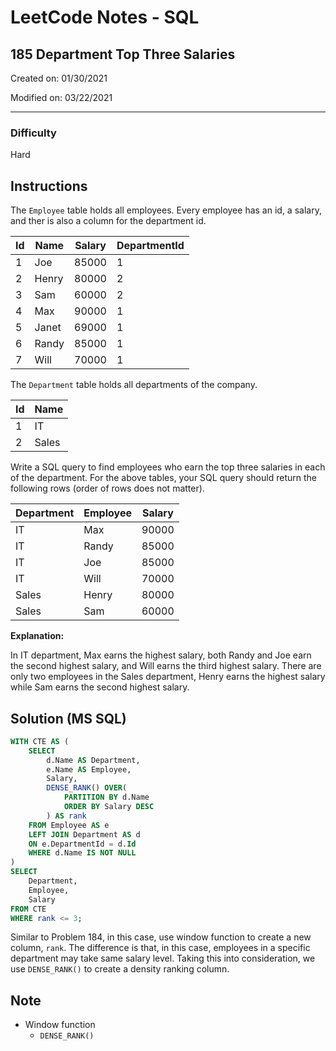 # LeetCode Notes - SQL

## 185 Department Top Three Salaries

Created on: 01/30/2021

Modified on: 03/22/2021

---

### Difficulty

Hard

## Instructions

The `Employee` table holds all employees. Every employee has an id, a salary, and ther is also a column for the department id.


| Id | Name  | Salary | DepartmentId |
| -- | ----- | ------ | ------------ |
| 1  | Joe   | 85000  | 1            |
| 2  | Henry | 80000  | 2            |
| 3  | Sam   | 60000  | 2            |
| 4  | Max   | 90000  | 1            |
| 5  | Janet | 69000  | 1            |
| 6  | Randy | 85000  | 1            |
| 7  | Will  | 70000  | 1            |

The `Department` table holds all departments of the company.

| Id | Name   |
| -- | ------ |
| 1  | IT     |
| 2  | Sales  |

Write a SQL query to find employees who earn the top three salaries in each of the department. For the above tables, your SQL query should return the following rows (order of rows does not matter).

| Department | Employee | Salary |
| ---------- | -------- | ------ |
| IT         | Max      | 90000  |
| IT         | Randy    | 85000  |
| IT         | Joe      | 85000  |
| IT         | Will     | 70000  |
| Sales      | Henry    | 80000  |
| Sales      | Sam      | 60000  |

**Explanation:**

In IT department, Max earns the highest salary, both Randy and Joe earn the second highest salary, and Will earns the third highest salary. There are only two employees in the Sales department, Henry earns the highest salary while Sam earns the second highest salary.

## Solution (MS SQL)

``` sql
WITH CTE AS (
    SELECT 
        d.Name AS Department,
        e.Name AS Employee,
        Salary,
        DENSE_RANK() OVER(
            PARTITION BY d.Name
            ORDER BY Salary DESC
        ) AS rank
    FROM Employee AS e
    LEFT JOIN Department AS d
    ON e.DepartmentId = d.Id
    WHERE d.Name IS NOT NULL
)
SELECT 
    Department,
    Employee,
    Salary
FROM CTE
WHERE rank <= 3;
```

Similar to Problem 184, in this case, use window function to create a new column, `rank`. The difference is that, in this case, employees in a specific department may take same salary level. Taking this into consideration, we use `DENSE_RANK()` to create a density ranking column.

## Note

- Window function
  - `DENSE_RANK()`